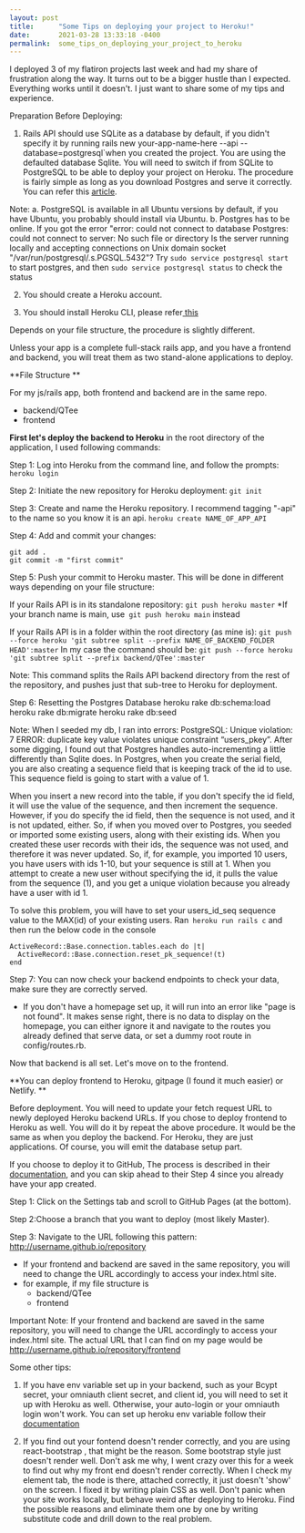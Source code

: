 ```yaml
---
layout: post
title:      "Some Tips on deploying your project to Heroku!"
date:       2021-03-28 13:33:18 -0400
permalink:  some_tips_on_deploying_your_project_to_heroku
---
```



I deployed 3 of my flatiron projects last week and had my share of frustration along the way. It turns out to be a bigger hustle than I expected. Everything works until it doesn't. I just want to share some of my tips and experience.

Preparation Before Deploying:
1. Rails API should use SQLite as a database by default, if you didn't specify it by running rails new your-app-name-here --api --database=postgresql`when you created the project. You are using the defaulted database Sqlite. You will need to switch if from SQLite to PostgreSQL to be able to deploy your project on Heroku. The procedure is fairly simple as long as you download Postgres and serve it correctly. You can refer this [article](https://medium.com/@virtual_khan/converting-rails-from-sqlite3-to-postgresql-d97023314a14).

Note: 
a. PostgreSQL is available in all Ubuntu versions by default, if you have Ubuntu, you probably should install via Ubuntu. 
b. Postgres has to be online. If you got the error "error: could not connect to database Postgres: could not connect to server: No such file or directory Is the server running locally and accepting connections on Unix domain socket "/var/run/postgresql/.s.PGSQL.5432"?
Try `sudo service postgresql start` to start postgres, and then `sudo service postgresql status` to check the status

2. You should create a Heroku account.

3. You should install Heroku CLI, please refer[ this](https://devcenter.heroku.com/articles/heroku-cli#getting-started)

Depends on your file structure, the procedure is slightly different.

Unless your app is a complete full-stack rails app, and you have a frontend and backend, you will treat them as two stand-alone applications to deploy.

**File Structure
**

For my js/rails app, both frontend and backend are in the same repo. 

* backend/QTee
* frontend

**First let's deploy the backend to Heroku**
 in the root directory of the application, I used following commands:

Step 1: Log into Heroku from the command line, and follow the prompts:
`heroku login`

Step 2: Initiate the new repository for Heroku deployment:
`git init`

Step 3: Create and name the Heroku repository. I recommend tagging "-api" to the name so you know it is an api.
`heroku create NAME_OF_APP_API`

Step 4: Add and commit your changes:
```
git add .
git commit -m "first commit"
```

Step 5: Push your commit to Heroku master. This will be done in different ways depending on your file structure:

If your Rails API is in its standalone repository:
`git push heroku master` 
*If your branch name is main, use` git push heroku main` instead

If your Rails API is in a folder within the root directory (as mine is):
`git push --force heroku 'git subtree split --prefix NAME_OF_BACKEND_FOLDER HEAD':master`
In my case the command should be:
`git push --force heroku 'git subtree split --prefix backend/QTee':master`

Note: This command splits the Rails API backend directory from the rest of the repository, and pushes just that sub-tree to Heroku for deployment.

Step 6: Resetting the Postgres Database
heroku rake db:schema:load
heroku rake db:migrate
heroku rake db:seed

Note: When I seeded my db, I ran into errors: PostgreSQL: Unique violation: 7 ERROR: duplicate key value violates unique constraint “users_pkey”. After some digging, I found out that Postgres handles auto-incrementing a little differently than Sqlite does. In Postgres, when you create the serial field, you are also creating a sequence field that is keeping track of the id to use. This sequence field is going to start with a value of 1. 

When you insert a new record into the table, if you don't specify the id field, it will use the value of the sequence, and then increment the sequence. However, if you do specify the id field, then the sequence is not used, and it is not updated, either. So, if when you moved over to Postgres, you seeded or imported some existing users, along with their existing ids. When you created these user records with their ids, the sequence was not used, and therefore it was never updated. So, if, for example, you imported 10 users, you have users with ids 1-10, but your sequence is still at 1. When you attempt to create a new user without specifying the id, it pulls the value from the sequence (1), and you get a unique violation because you already have a user with id 1.

To solve this problem, you will have to set your users_id_seq sequence value to the MAX(id) of your existing users. 
Ran` heroku run rails c`
and then run the below code in the console
```
ActiveRecord::Base.connection.tables.each do |t|
  ActiveRecord::Base.connection.reset_pk_sequence!(t)
end
```

Step 7: You can now check your backend endpoints to check your data, make sure they are correctly served.
* If you don't have a homepage set up, it will run into an error like "page is not found". It makes sense right, there is no data to display on the homepage, you can either ignore it and navigate to the routes you already defined that serve data, or set a dummy root route in config/routes.rb. 

Now that backend is all set. Let's move on to the frontend.

**You can deploy frontend to Heroku, gitpage (I found it much easier) or Netlify. **

Before deployment. You will need to update your fetch request URL to newly deployed Heroku backend URLs.
If you chose to deploy frontend to Heroku as well. You will do it by repeat the above procedure. It would be the same as when you deploy the backend. For Heroku, they are just applications. Of course, you will emit the database setup part.

If you choose to deploy it to GitHub, The process is described in their [documentation](https://pages.github.com/), and you can skip ahead to their Step 4 since you already have your app created.

Step 1: Click on the Settings tab and scroll to GitHub Pages (at the bottom).

Step 2:Choose a branch that you want to deploy (most likely Master).

Step 3: Navigate to the URL following this pattern:
http://username.github.io/repository

* If your frontend and backend are saved in the same repository, you will need to change the URL accordingly to access your index.html site. 
* for example, if my file structure is
  * backend/QTee
  * frontend

Important Note: If your frontend and backend are saved in the same repository, you will need to change the URL accordingly to access your index.html site.
The actual URL that I can find on my page would be http://username.github.io/repository/frontend

Some other tips:
1. If you have env variable set up in your backend, such as your Bcypt secret, your omniauth client secret, and client id, you will need to set it up with Heroku as well. 
Otherwise, your auto-login or your omniauth login won't work. 
You can set up heroku env variable follow their [documentation ](https://devcenter.heroku.com/articles/config-vars)

2. If you find out your fontend doesn't render correctly, and you are using react-bootstrap <Col> <Row>, that might be the reason. Some bootstrap style just doesn't render well. Don't ask me why, I went crazy over this for a week to find out why my front end doesn't render correctly. When I check my element tab, the node is there, attached correctly, it just doesn't 'show' on the screen. I fixed it by writing plain CSS as well.
Don't panic when your site works locally, but behave weird after deploying to Heroku. Find the possible reasons and eliminate them one by one by writing substitute code and drill down to the real problem.
